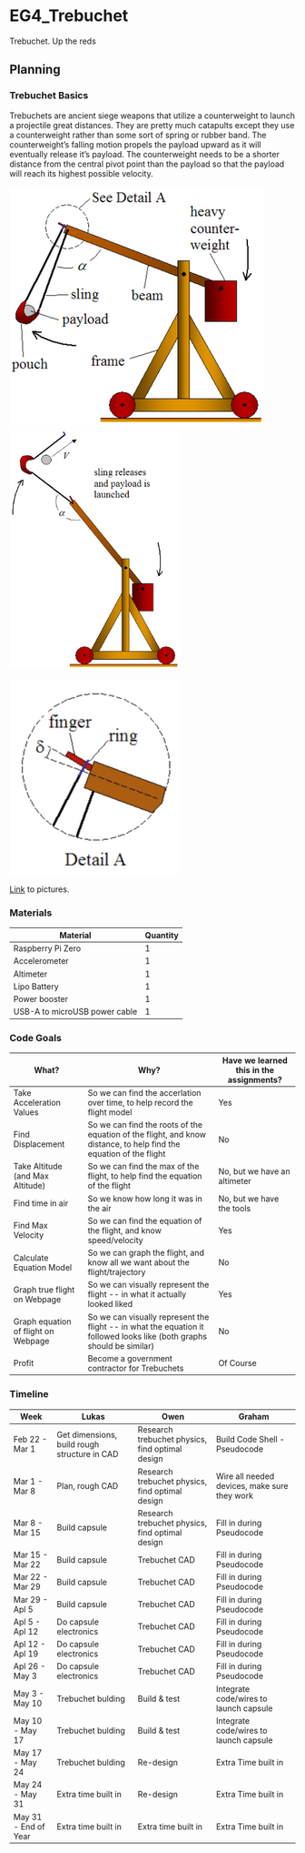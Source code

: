 # EG4_Trebuchet
Trebuchet. Up the reds

## Planning

### Trebuchet Basics

Trebuchets are ancient siege weapons that utilize a counterweight to launch a projectile great distances. They are pretty much catapults except they use a counterweight rather than some sort of spring or rubber band. The counterweight’s falling motion propels the payload upward as it will eventually release it’s payload. The counterweight needs to be a shorter distance from the central pivot point than the payload so that the payload will reach its highest possible velocity. 


<p float="left">
  <img src="media/trebuchet.png" width="450" />
  <img src="media/trebuchet2.png" width="300" />
</p>

<img src="media/trebuchet3.PNG" width="300" />


[Link](https://www.real-world-physics-problems.com/trebuchet-physics.html) to pictures.


### Materials

| Material  | Quantity |
| ------------- | ------------- |
| Raspberry Pi Zero  | 1 |
| Accelerometer | 1 |
| Altimeter | 1 |
| Lipo Battery | 1 |
| Power booster | 1 |
| USB-A to microUSB power cable | 1 |


### Code Goals

| What?  | Why? | Have we learned this in the assignments? |
| ------------- | ------------- | ------------- |
| Take Acceleration Values  | So we can find the accerlation over time, to help record the flight model| Yes |
| Find Displacement | So we can find the roots of the equation of the flight, and know distance, to help find the equation of the flight  | No |
| Take Altitude (and Max Altitude) | So we can find the max of the flight, to help find the equation of the flight | No, but we have an altimeter |
| Find time in air | So we know how long it was in the air | No, but we have the tools |
| Find Max Velocity | So we can find the equation of the flight, and know speed/velocity | Yes |
| Calculate Equation Model | So we can graph the flight, and know all we want about the flight/trajectory | No |
| Graph true flight on Webpage | So we can visually represent the flight -- in what it actually looked liked | Yes |
| Graph equation of flight on Webpage | So we can visually represent the flight -- in what the equation it followed looks like (both graphs should be similar) | No |
| Profit | Become a government contractor for Trebuchets| Of Course |


### Timeline


| Week | Lukas | Owen | Graham |  
| ------------- | ------------- | ------------- | ------------- |
| Feb 22 - Mar 1 | Get dimensions, build rough structure in CAD | Research trebuchet physics, find optimal design | Build Code Shell - Pseudocode   |
| Mar 1 - Mar 8 | Plan, rough CAD | Research trebuchet physics, find optimal design | Wire all needed devices, make sure they work  |
| Mar 8 - Mar 15 | Build capsule | Research trebuchet physics, find optimal design | Fill in during Pseudocode  |
| Mar 15 - Mar 22 | Build capsule | Trebuchet CAD | Fill in during Pseudocode  |
| Mar 22 - Mar 29 | Build capsule | Trebuchet CAD | Fill in during Pseudocode  |
| Mar 29 - Apl 5 | Build capsule | Trebuchet CAD | Fill in during Pseudocode  |
| Apl 5 - Apl 12 | Do capsule electronics | Trebuchet CAD | Fill in during Pseudocode  |
| Apl 12 - Apl 19 | Do capsule electronics | Trebuchet CAD |Fill in during Pseudocode   |
| Apl 26 - May 3  | Do capsule electronics | Trebuchet CAD |Fill in during Pseudocode   |
| May 3 - May 10  | Trebuchet bulding | Build & test | Integrate code/wires to launch capsule  |
| May 10 - May 17  | Trebuchet bulding | Build & test | Integrate code/wires to launch capsule   |
| May 17 - May 24  | Trebuchet bulding | Re-design | Extra Time built in  |
| May 24 - May 31  | Extra time built in | Re-design | Extra Time built in   |
| May 31 - End of Year  | Extra time built in | Extra time built in |Extra Time built in    |


